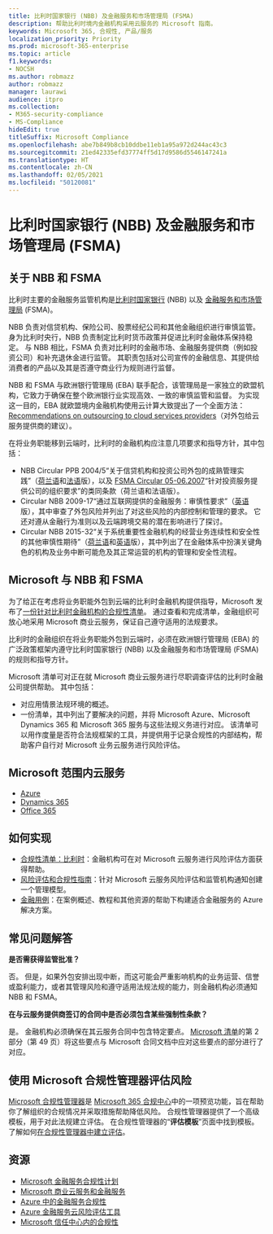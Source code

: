 ```yaml
---
title: 比利时国家银行 (NBB) 及金融服务和市场管理局 (FSMA)
description: 帮助比利时境内金融机构采用云服务的 Microsoft 指南。
keywords: Microsoft 365, 合规性, 产品/服务
localization_priority: Priority
ms.prod: microsoft-365-enterprise
ms.topic: article
f1.keywords:
- NOCSH
ms.author: robmazz
author: robmazz
manager: laurawi
audience: itpro
ms.collection:
- M365-security-compliance
- MS-Compliance
hideEdit: true
titleSuffix: Microsoft Compliance
ms.openlocfilehash: abe7b849b8cb10ddbe11eb1a95a972d244ac43c3
ms.sourcegitcommit: 21ed42335efd37774ff5d17d9586d5546147241a
ms.translationtype: HT
ms.contentlocale: zh-CN
ms.lasthandoff: 02/05/2021
ms.locfileid: "50120081"
---
```

# <a name="national-bank-of-belgium-nbb-and-the-financial-services-and-markets-authority-fsma"></a>比利时国家银行 (NBB) 及金融服务和市场管理局 (FSMA)

## <a name="about-the-nbb-and-fsma"></a>关于 NBB 和 FSMA

比利时主要的金融服务监管机构是[比利时国家银行](https://www.nbb.be/) (NBB) 以及 [金融服务和市场管理局](https://www.fsma.be/language_selection) (FSMA)。

NBB 负责对信贷机构、保险公司、股票经纪公司和其他金融组织进行审慎监管。 身为比利时央行，NBB 负责制定比利时货币政策并促进比利时金融体系保持稳定。 与 NBB 相比，FSMA 负责对比利时的金融市场、金融服务提供商（例如投资公司）和补充退休金进行监管。 其职责包括对公司宣传的金融信息、其提供给消费者的产品以及其是否遵守商业行为规则进行监督。

NBB 和 FSMA 与欧洲银行管理局 (EBA) 联手配合，该管理局是一家独立的欧盟机构，它致力于确保在整个欧洲银行业实现高效、一致的审慎监管和监督。 为实现这一目的，EBA 就欧盟境内金融机构使用云计算大致提出了一个全面方法：[Recommendations on outsourcing to cloud services providers](https://eba.europa.eu/documents/10180/2170121/Final+draft+Recommendations+on+Cloud+Outsourcing+%28EBA-Rec-2017-03%29.pdf/5fa5cdde-3219-4e95-946d-0c0d05494362)（对外包给云服务提供商的建议）。

在将业务职能移到云端时，比利时的金融机构应注意几项要求和指导方针，其中包括：

- NBB Circular PPB 2004/5“关于信贷机构和投资公司外包的成熟管理实践”（[荷兰语](https://www.nbb.be/nl/artikels/circulaire-ppb-20045-gezonde-beheerspraktijken-bij-uitbesteding-door-kredietinstellingen-en)和[法语](https://www.nbb.be/en/articles/circular-ppb-20045-sound-management-practices-outsourcing-credit-institutions-and)版），以及 [FSMA Circular 05-06.2007](https://www.fsma.be/sites/default/files/public/sitecore/media%20library/Files/fsmafiles/wetgeving/reglem/reglem_05-06-2007.pdf)“针对投资服务提供公司的组织要求”的类同条款（荷兰语和法语版）。
- Circular NBB 2009-17“通过互联网提供的金融服务：审慎性要求”（[英语](https://www.nbb.be/doc/cp/eng/ki/circ/pdf/cbfa_2009_17.pdf)版），其中审查了外包风险并列出了对这些风险的内部控制和管理的要求。 它还对遵从金融行为准则以及云端跨境交易的潜在影响进行了探讨。
- Circular NBB 2015-32“关于系统重要性金融机构的经营业务连续性和安全性的其他审慎性期待”（[荷兰语](https://www.nbb.be/nl/artikels/circulaire-nbb201532-aanvullende-prudentiele-verwachtingen-op-het-vlak-van-de-operationele)和[英语](https://www.nbb.be/en/articles/circular-nbb201532-additional-prudential-expectations-regarding-operational-business)版），其中列出了在金融体系中扮演关键角色的机构及业务中断可能危及其正常运营的机构的管理和安全性流程。

## <a name="microsoft-and-the-nbb-and-fsma"></a>Microsoft 与 NBB 和 FSMA

为了给正在考虑将业务职能外包到云端的比利时金融机构提供指导，Microsoft 发布了[一份针对比利时金融机构的合规性清单](https://aka.ms/FinServ-Guide-Belgium)。 通过查看和完成清单，金融组织可放心地采用 Microsoft 商业云服务，保证自己遵守适用的法规要求。

比利时的金融组织在将业务职能外包到云端时，必须在欧洲银行管理局 (EBA) 的广泛政策框架内遵守比利时国家银行 (NBB) 以及金融服务和市场管理局 (FSMA) 的规则和指导方针。

Microsoft 清单可对正在就 Microsoft 商业云服务进行尽职调查评估的比利时金融公司提供帮助。 其中包括：

- 对应用情景法规环境的概述。
- 一份清单，其中列出了要解决的问题，并将 Microsoft Azure、Microsoft Dynamics 365 和 Microsoft 365 服务与这些法规义务进行对应。 该清单可以用作度量是否符合法规框架的工具，并提供用于记录合规性的内部结构，帮助客户自行对 Microsoft 业务云服务进行风险评估。

## <a name="microsoft-in-scope-cloud-services"></a>Microsoft 范围内云服务

- [Azure](https://aka.ms/AzureCompliance)
- [Dynamics 365](https://aka.ms/d365-compliance-list)
- [Office 365](https://aka.ms/o365-compliance-framework)

## <a name="how-to-implement"></a>如何实现

- [合规性清单：比利时](https://aka.ms/FinServ-Guide-Belgium)：金融机构可在对 Microsoft 云服务进行风险评估方面获得帮助。
- [风险评估和合规性指南](https://aka.ms/RiskGovernanceGuide)：针对 Microsoft 云服务风险评估和监管机构通知创建一个管理模型。
- [金融用例](/azure/industry/financial/)：在案例概述、教程和其他资源的帮助下构建适合金融服务的 Azure 解决方案。

## <a name="frequently-asked-questions"></a>常见问题解答

**是否需获得监管批准？**

否。 但是，如果外包安排出现中断，而这可能会严重影响机构的业务运营、信誉或盈利能力，或者其管理风险和遵守适用法规法规的能力，则金融机构必须通知 NBB 和 FSMA。

**在与云服务提供商签订的合同中是否必须包含某些强制性条款？**

是。 金融机构必须确保在其云服务合同中包含特定要点。 [Microsoft 清单](https://aka.ms/FinServ-Guide-Belgium)的第 2 部分（第 49 页）将这些要点与 Microsoft 合同文档中应对这些要点的部分进行了对应。

## <a name="use-microsoft-compliance-manager-to-assess-your-risk"></a>使用 Microsoft 合规性管理器评估风险

[Microsoft 合规性管理器](/microsoft-365/compliance/compliance-manager)是 [Microsoft 365 合规中心](/microsoft-365/compliance/microsoft-365-compliance-center)中的一项预览功能，旨在帮助你了解组织的合规情况并采取措施帮助降低风险。 合规性管理器提供了一个高级模板，用于对此法规建立评估。 在合规性管理器的“**评估模板**”页面中找到模板。 了解如何[在合规性管理器中建立评估](/microsoft-365/compliance/compliance-manager-assessments)。

## <a name="resources"></a>资源

- [Microsoft 金融服务合规性计划](https://aka.ms/FSCP-Print)
- [Microsoft 商业云服务和金融服务](https://www.microsoft.com/trustcenter/cloudservices/financialservices)
- [Azure 中的金融服务合规性](https://azure.microsoft.com/resources/videos/azurecon-2015-financial-services-compliance-in-azure/)
- [Azure 金融服务云风险评估工具](https://servicetrust.microsoft.com/ViewPage/FFIECBlueprint?command=Download&downloadType=Document&downloadId=079a1973-711a-428f-9312-9ddd290cff7b&docTab=c726d5c0-2d1e-11e8-a485-57140ec19669_PaaS)
- [Microsoft 信任中心内的合规性](https://www.microsoft.com/trust-center/compliance/compliance-overview)
